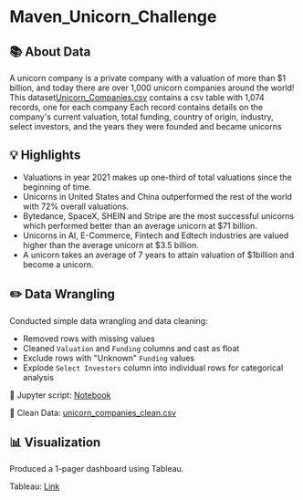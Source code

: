 # Maven_Unicorn_Challenge

## 📚 About Data

A unicorn company is a private company with a valuation of more than $1 billion, and today there are over 1,000 unicorn companies around the world! 
This dataset[Unicorn_Companies.csv](https://github.com/Prakhar2211/Maven_Unicorn_Challenge/blob/main/Unicorn_Companies.csv) contains a csv table with 1,074 records, one for each company 
Each record contains details on the company's current valuation, total funding, country of origin, industry, select investors, and the years they were founded and became unicorns

## 💡 Highlights

- Valuations in year 2021 makes up one-third of total valuations since the beginning of time.
- Unicorns in United States and China outperformed the rest of the world with 72% overall valuations.
- Bytedance, SpaceX, SHEIN and Stripe are the most successful unicorns which performed better than an average unicorn at $71 billion.
- Unicorns in AI, E-Commerce, Fintech and Edtech industries are valued higher than the average unicorn at $3.5 billion. 
- A unicorn takes an average of 7 years to attain valuation of $1billion and become a unicorn.

## ✏️ Data Wrangling

Conducted simple data wrangling and data cleaning:
- Removed rows with missing values
- Cleaned `Valuation` and `Funding` columns and cast as float
- Exclude rows with "Unknown" `Funding` values
- Explode `Select Investors` column into individual rows for categorical analysis

📍 Jupyter script: [Notebook](https://github.com/Prakhar2211/Maven_Unicorn_Challenge/blob/main/Unicorn%20Challenge.ipynb)

📍 Clean Data: [unicorn_companies_clean.csv](https://github.com/Prakhar2211/Maven_Unicorn_Challenge/blob/main/unicorn_companies_clean.csv)

## 📊 Visualization

Produced a 1-pager dashboard using Tableau.

Tableau: [Link](https://public.tableau.com/app/profile/prakhar.bundela/viz/UnicornCompanies_16794231051250/Unicorns)


